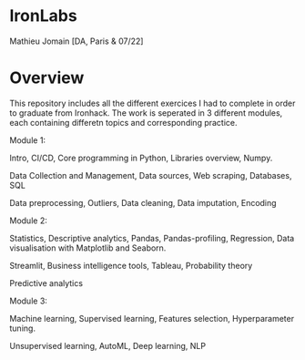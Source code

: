 # IronLabs
Mathieu Jomain [DA, Paris & 07/22]

# Overview

This repository includes all the different exercices I had to complete in order to graduate from Ironhack. The work is seperated in 3 different modules, each containing differetn topics and corresponding practice.

Module 1:

Intro, CI/CD, Core programming in Python, Libraries overview, Numpy.

Data Collection and Management, Data sources, Web scraping, Databases, SQL

Data preprocessing, Outliers, Data cleaning, Data imputation, Encoding

Module 2:

Statistics, Descriptive analytics, Pandas, Pandas-profiling, Regression, Data visualisation with Matplotlib and Seaborn.

Streamlit, Business intelligence tools, Tableau, Probability theory

Predictive analytics

Module 3:

Machine learning, Supervised learning, Features selection, Hyperparameter tuning.

Unsupervised learning, AutoML, Deep learning, NLP
